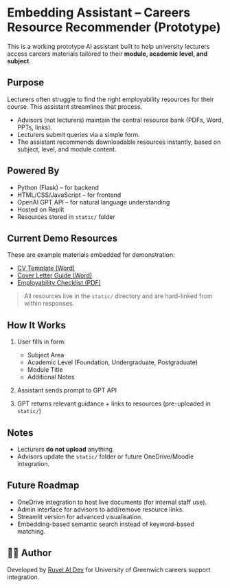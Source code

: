 # Embedding Assistant – Careers Resource Recommender (Prototype)

This is a working prototype AI assistant built to help university lecturers access careers materials tailored to their **module, academic level, and subject**.

## Purpose
Lecturers often struggle to find the right employability resources for their course. This assistant streamlines that process.

- Advisors (not lecturers) maintain the central resource bank (PDFs, Word, PPTs, links).
- Lecturers submit queries via a simple form.
- The assistant recommends downloadable resources instantly, based on subject, level, and module content.

## Powered By
- Python (Flask) – for backend
- HTML/CSS/JavaScript – for frontend
- OpenAI GPT API – for natural language understanding
- Hosted on Replit
- Resources stored in `static/` folder

## Current Demo Resources
These are example materials embedded for demonstration:

- [CV Template (Word)](/static/cv-template.pptx)
- [Cover Letter Guide (Word)](/static/cover-letter.docx)
- [Employability Checklist (PDF)](/static/checklist.pdf)

> All resources live in the `static/` directory and are hard-linked from within responses.

## How It Works
1. User fills in form:
   - Subject Area
   - Academic Level (Foundation, Undergraduate, Postgraduate)
   - Module Title
   - Additional Notes

2. Assistant sends prompt to GPT API

3. GPT returns relevant guidance + links to resources (pre-uploaded in `static/`)

## Notes
- Lecturers **do not upload** anything.
- Advisors update the `static/` folder or future OneDrive/Moodle integration.

## Future Roadmap
- OneDrive integration to host live documents (for internal staff use).
- Admin interface for advisors to add/remove resource links.
- Streamlit version for advanced visualisation.
- Embedding-based semantic search instead of keyword-based matching.

## 👨‍💼 Author
Developed by [Ruvel AI Dev](https://github.com/ruvel-ai-dev) for University of Greenwich careers support integration.

